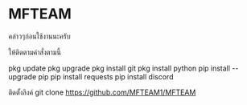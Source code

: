 # MFTEAM

คล่าวๆก่อนใช้งานนะครับ

ให้ติดตามคำสั่งตามนี้

pkg update
pkg upgrade
pkg install git
pkg install python
pip install --upgrade pip
pip install requests
pip install discord

ติดตั้งลิงค์
git clone https://github.com/MFTEAM1/MFTEAM

